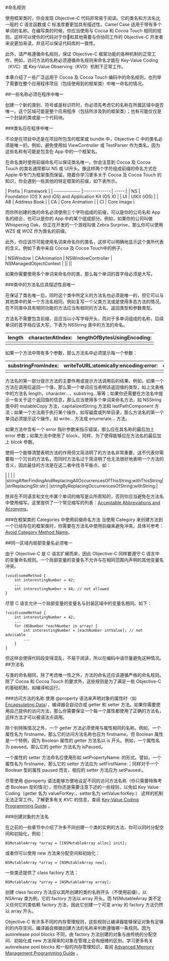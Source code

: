 #命名规则

使用框架类时，你会发现 Objective-C 代码非常易于阅读。它的类名和方法名比一般的 C 语言函数或 C 标准库要更加具有描述性。Camel Case 适用于带有多个单词的名称。在编写类的时候，你应当使用与 Cocoa 和 Cocoa Touch 相同的规则，这样可以使你的代码对于你和其他需要与你协同工作的 Objective-C 开发者来说更加易读，并且可以保证代码库的一致性。

此外，请严格遵循命名规则，保证 Objective-C 框架功能的各种机制的正常工作。例如，访问方法的名称必须遵循命名规则来命名才能在 Key-Value Coding（KVC）或 Key-Value Observing（KVO）机制下正常工作。

本章介绍了一些广泛运用于 Cocoa 及 Cocoa Touch 编码中的命名规则，也列举了需要在整个应用程序项目（包括使用到的框架类）中唯一命名的情况。

##一些名称必须在程序中唯一

创建一个新的类别、符号或是标识符时，你必须先考虑它的名称在所属区域中是否唯一。这个区域可能是整个应用程序（包括所涉及到的框架类）；也有可能仅仅是一个封装的类或是一个代码块。

###类名应在程序中唯一

不论是在项目中还是在项目所包含的框架或 bundle 中，Objective-C 中的类名必须是唯一的。例如，避免使用如 ViewController 或 TextParser 作为类名，因为这些名称有可能是包含在 App 中的一个框架名。

在命名类时使用前缀命名可以保证类名唯一。你会注意到 Cocoa 及 Cocoa Touch 的类名通常都以 NS 或 UI开头。像这样两个字符组成前缀的命名方式在 Apple 中专门为框架类而保留。随着你学习更多关于 Cocoa 及 Cocoa Touch 的知识，你会遇到一些其他的特定框架的前缀，如下表所示。

| Prefix       | Framework   |
| ------------- |:-------------:| -----:|
| NS      | Foundation (OS X and iOS) and Application Kit (OS X)  |
| UI      | UIKit (iOS)  |
| AB      | Address Book  |
| CA      | Core Animation  |
| CI      | Core Image  |

而你所创建的类的命名必须使用三个字符组成的前缀，可以是你的公司名和 App 名的结合，也可以是你的 App 中的某个组成部分。例如，如果你的公司叫做 Whispering Oak，你正在开发的一个游戏叫做 Zebra Surprise，那么你可以使用 WZS 或 WOZ 作为类名的前缀。

此外，你应该尽可能使用名词来命名你的类名，这样可以明确地显示这个类所代表的含义。例如下表中来自 Cocoa 及 Cocoa Touch中的例子。


| NSWindow       | CAAnimation   | NSWindowController | NSManagedObjectContext |
||
||

如果你需要使用多个单词来命名你的类，那么每个单词的首字母必须是大写。

###类中的方法名应具描述性且唯一

在保证了类名唯一后，同时这个类中所定义的方法名也必须是唯一的，但它可以与其他类中的某一个方法名相同。例如复写一个父类方法或是使用多态方法的情况。在不同类中具有相同功能的方法应当有相同的方法名、返回类型和参数类型。

方法名不需要包含前缀，且应当以小写字母开头，而对于多单词组成的名称，后续单词的首字母应该大写。下表为 NSString 类中的方法的命名。

| length      | characterAtIndex: | lengthOfBytesUsingEncoding: |
| ------------- |:-------------:| -----:|
||

如果一个方法中带有多个参数，那么方法名中必须提示每一个参数：

| substringFromIndex:      | writeToURL:atomically:encoding:error: | enumerateSubstringsInRange:options:usingBlock: |
| ------------- |:-------------:| -----:|
|  |


方法名的第一部分提示方法的主要作用或提示方法调用后的结果。例如，如果一个方法在调用后返回一个值，那么第一个单词应当表明该返回值的类型，如上文表格中的方法名 length，character...，substring...等等；如果你还需要在方法名中提示一些关于这个返回值的信息，那么应当使用多个单词来命名方法，如 NSString 类中的 mutableCopy 方法，capitalizedString 方法和 lastPathComponent 方法；如果一个方法用于执行某个操作，如写磁盘或列举目录，那么方法名的第一个单词必须提示这个操作，如 write... 方法或 enumerate... 方法。

如果方法中含有一个 error 指针参数来指示错误，那么应在其名称的最后加上 error 参数；如果方法中使用了 block，同样，为了使得能够应在方法名的最后加上 blcok 参数。

使用一个能够清楚表明方法的作用但又简洁明了的方法名非常重要，这不代表你需要取一个冗长的方法名，而同时方法名过于简洁明了也无法很好地表明一个方法的含义，因此最佳的方法是在这二者中找寻平衡点，如：

| |
| |
|stringAfterFindingAndReplacingAllOccurrencesOfThisString:withThisString|
|strReplacingStr:str:|
|stringByReplacingOccurrencesOfString:withString:|

除非在不同语言和文化中某个单词的缩写是众所周知的，否则你应当避免在方法名中使用缩写。这里提供了一个常见缩写的列表：[Acceptable Abbreviations and Acronyms](https://developer.apple.com/library/mac/documentation/Cocoa/Conceptual/CodingGuidelines/Articles/APIAbbreviations.html#//apple_ref/doc/uid/20001285)。

###在框架类的 Categories 中使用前缀命名方法
当使用 Category 来创建方法到一个已经存在的框架类时，你需要在方法名中使用前缀来避免冲突。具体可参考：[Avoid Category Method Name](Clashes。https://developer.apple.com/library/mac/documentation/Cocoa/Conceptual/ProgrammingWithObjectiveC/CustomizingExistingClasses/CustomizingExistingClasses.html#//apple_ref/doc/uid/TP40011210-CH6-SW4)。

##同一区域内局部变量名必须唯一

由于 Objective-C 是 C 语言扩展而来，因此 Objective-C 同样要遵守 C 语言中的变量命名规则。一个局部变量的变量名不允许与在相同范围内声明的其他变量名冲突。

```
(void)someMethod {
    int interestingNumber = 42;
    ...
    int interestingNumber = 44; // not allowed
}
```

尽管 C 语言允许一个局部变量的变量名与封装区域中的变量名相同。如下：

```
(void)someMethod {
    int interestingNumber = 42;
    ...
    for (NSNumber *eachNumber in array) {
        int interestingNumber = [eachNumber intValue]; // not advisable
        ...
    }
}
```

但这样会使得代码段变得混乱，不易于阅读，所以在编码中请尽量避免这种情况。
##方法名

与类的命名相同，除了考虑唯一性之外，方法的命名还应该遵循严格的命名规则。除了 Cocoa 和 Cocoa Touch 的要求外，这些规则是为了满足一些 Objective-C 的基础机制，如编译和运行。

###访问方法的名称
使用 @property 语法来声明对象的属性时（如 [Encapsulating Data](https://developer.apple.com/library/mac/documentation/Cocoa/Conceptual/ProgrammingWithObjectiveC/EncapsulatingData/EncapsulatingData.html#//apple_ref/doc/uid/TP40011210-CH5-SW1)），编译器会自动合成 getter 和 setter 方法。如果你需要使用自己提供的访问方法，那么你需要保证一个每一个属性都使用了正确的方法名，这样方法才可以被语法点调用。

除个别特殊情况之外，一个 getter 方法必须使用与属性相同的名称。例如，一个属性名为 firstname，那么它的访问方法名称也应为 firstname。但 Boolean 属性是一个特例，因为 Boolean 属性的 getter 方法名以 is 开头。例如，一个属性名为 paused，那么它的 getter 方法名为 isPaused。

一个属性的 setter 方法命名应使用形如 setPropertyName: 的形式。譬如，一个属性名为 firstname，那么它的 setter 方法应为 setFirstName:；同样对于一个 Boolean 型的属性 paused 而言，相应的 setter 方法应为 setPaused:。

尽管使用 @property 语法能够方便地设定不同的访问方法名称（你只需要特殊考虑 Boolean 型的情况），但你还是需要注意下述的一些规则，以免如 Key Value Coding（getter 名为 valueForKey:，setter名为 setValue:forKey:） 这样的机制无法正常工作。了解更多有关 KVC 的信息，查阅 [Key-Value Coding Programming Guide](https://developer.apple.com/library/mac/documentation/Cocoa/Conceptual/KeyValueCoding/Articles/KeyValueCoding.html#//apple_ref/doc/uid/10000107i) 。

###创建对象的方法名

在之前的一些章节中介绍了许多不同创建一个类的实例的方法，你可以同时分配空间和初始化，例如：

```
NSMutableArray *array = [[NSMutableArray alloc] init];
```
或者你可以使用 new 方法来分配空间和初始化：

```
NSMutableArray *array = [NSMutableArray new];
```

一些类还提供了 class factory 方法：

```
NSMutableArray *array = [NSMutableArray array];
```

创建 class facotry 方法应以其所创建的类的名称开头（不使用前缀），以 NSArray 类为例，它的 factory 方法以 array 开头。而 NSMutableArray 类不定义任何它的类依赖 factory 方法，因此它创建一个可变 array 的 factory 方法仍然以 array 开头。

Objective-C 有许多不同的内存管理规则，这些规则让编译器能够保证对象有足够的的内存空间。编译器会根据创建方法的名称来判断遵循哪一条规则。因为 autorelease pool blocks 不同，由 factory 方法创建的对象与由传统的分配空间、初始化或 new 方法得来的对象在管理上会有细微的区别。学习更多有关 autorelease pool blocks 和一般的内存管理知识，查阅 [Advanced Memory Management Programming Guide](https://developer.apple.com/library/mac/documentation/Cocoa/Conceptual/MemoryMgmt/Articles/MemoryMgmt.html#//apple_ref/doc/uid/10000011i) 。
